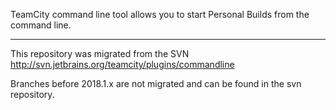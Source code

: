TeamCity command line tool allows you to start Personal Builds from the command line.
___
This repository was migrated from the SVN http://svn.jetbrains.org/teamcity/plugins/commandline

Branches before 2018.1.x are not migrated and can be found in the svn repository.